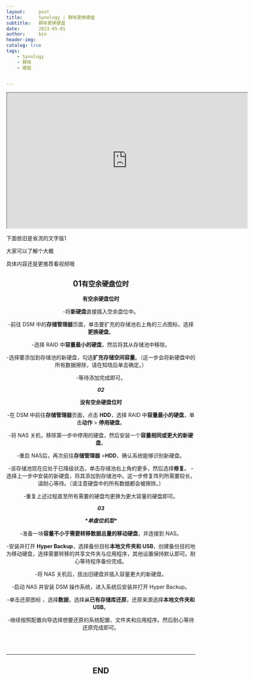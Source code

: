```yaml
---
layout:     post
title:      Synology | 群晖更换硬盘
subtitle:   群晖更换硬盘
date:       2023-05-01
author:     bin
header-img: 
catalog: true
tags:
    - Synology
    - 群晖
    - 硬盘


---
```






<iframe height=360 width=640 src="https://file.notion.so/f/s/ff8be3f8-0cbb-49f9-aafd-45f5fc6004ca/NAS%E5%AE%B9%E9%87%8F%E5%91%8A%E6%80%A5%EF%BC%9F%E8%B7%9F%E7%9D%80%E8%A7%86%E9%A2%91%E6%95%99%E7%A8%8B%E8%B5%B0%EF%BC%8C%E5%87%A0%E6%AD%A5%E6%8D%A2%E4%B8%8A%E6%96%B0%E7%A1%AC%E7%9B%98%EF%BC%81.mp4?id=971b6b88-c57e-42f1-866b-8c5506e7eb8e&table=block&spaceId=41eb4144-a3d5-46c2-84db-61dfb5c17755&expirationTimestamp=1683040327991&signature=eqHtZHXf40MN2u3ZHW4vIlWeVv89H_aD2InzhHRSnhs&downloadName=NAS%E5%AE%B9%E9%87%8F%E5%91%8A%E6%80%A5%EF%BC%9F%E8%B7%9F%E7%9D%80%E8%A7%86%E9%A2%91%E6%95%99%E7%A8%8B%E8%B5%B0%EF%BC%8C%E5%87%A0%E6%AD%A5%E6%8D%A2%E4%B8%8A%E6%96%B0%E7%A1%AC%E7%9B%98%EF%BC%81.mp4" allowfullscreen="true"></iframe>






下面依旧是省流的文字版1

大家可以了解个大概 

具体内容还是更推荐看视频哦



<center><h2>01<font size="4">有空余硬盘位时</font></h2>


**有空余硬盘位时**

-将**新硬盘**直接插入空余盘位中。

-前往 DSM 中的**存储管理器**页面，单击要扩充的存储池右上角的三点图标，选择**更换硬盘**。

-选择 RAID 中**容量最小的硬盘**，然后将其从存储池中移除。

-选择要添加到存储池的新硬盘，勾选**扩充存储空间容量**。（这一步会将新硬盘中的所有数据擦除，请在知晓后单击确定。）

-等待添加完成即可。



***02***

**没有空余硬盘位时**

-在 DSM 中前往**存储管理器**页面，点击 **HDD**，选择 RAID 中**容量最小的硬盘**，单击**动作** > **停用硬盘**。

-将 NAS 关机，移除第一步中停用的硬盘，然后安装一个**容量相同或更大的新硬盘**。

-重启 NAS后，再次前往**存储管理器** >**HDD**，确认系统能够识别新硬盘。

-该存储池现在应处于已降级状态，单击存储池右上角的更多，然后选择**修复**。
-选择上一步中安装的新硬盘，将其添加到存储池中。这一步修复阵列所需要较长，请耐心等待。（请注意硬盘中的所有数据都会被擦除。）

-重复上述过程直至所有需要的硬盘均更换为更大容量的硬盘即可。



***03***

***\*单盘位机型\****

-准备一块**容量不小于需要转移数据总量的移动硬盘**，并连接到 NAS。

-安装并打开 **Hyper Backup**，选择备份目标**本地文件夹和 USB**，创建备份目的地为移动硬盘，选择需要转移的共享文件夹与应用程序，其他设置保持默认即可。耐心等待程序备份完成。

-将 NAS 关机后，拔出旧硬盘并插入容量更大的新硬盘。

-启动 NAS 并安装 DSM 操作系统，进入系统后安装并打开 Hyper Backup。

-单击还原图标 ，选择**数据**，选择**从已有存储库还原**，还原来源选择**本地文件夹和 USB**。

-继续按照配置向导选择想要还原的系统配置、文件夹和应用程序。然后耐心等待还原完成即可。









<br>

<br>


---

## END

